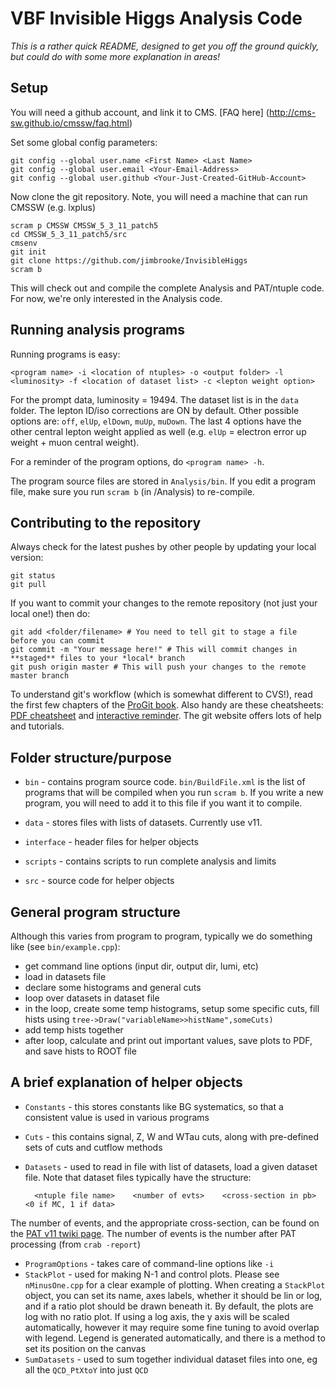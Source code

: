 # VBF Invisible Higgs Analysis Code

*This is a rather quick README, designed to get you off the ground quickly, but could do with some more explanation in areas!*

## Setup

You will need a github account, and link it to CMS. [FAQ here] (http://cms-sw.github.io/cmssw/faq.html)

Set some global config parameters:

    git config --global user.name <First Name> <Last Name>
    git config --global user.email <Your-Email-Address>
    git config --global user.github <Your-Just-Created-GitHub-Account>

Now clone the git repository. Note, you will need a machine that can run CMSSW (e.g. lxplus)

    scram p CMSSW CMSSW_5_3_11_patch5
    cd CMSSW_5_3_11_patch5/src
    cmsenv
    git init
    git clone https://github.com/jimbrooke/InvisibleHiggs
    scram b

This will check out and compile the complete Analysis and PAT/ntuple code. For now, we're only interested in the Analysis code.

## Running analysis programs

Running programs is easy:

    <program name> -i <location of ntuples> -o <output folder> -l <luminosity> -f <location of dataset list> -c <lepton weight option>

For the prompt data, luminosity = 19494. The dataset list is in the `data` folder. The lepton ID/iso corrections are ON by default. Other possible options are: `off`, `elUp`, `elDown`, `muUp`, `muDown`. The last 4 options have the other central lepton weight applied as well (e.g. `elUp` = electron error up weight + muon central weight).

For a reminder of the program options, do `<program name> -h`.

The program source files are stored in `Analysis/bin`. If you edit a program file, make sure you run `scram b` (in /Analysis) to re-compile.

## Contributing to the repository

Always check for the latest pushes by other people by updating your local version:
    
    git status
    git pull

If you want to commit your changes to the remote repository (not just your local one!) then do:
    
    git add <folder/filename> # You need to tell git to stage a file before you can commit
    git commit -m "Your message here!" # This will commit changes in **staged** files to your *local* branch
    git push origin master # This will push your changes to the remote master branch

To understand git's workflow (which is somewhat different to CVS!), read the first few chapters of the [ProGit book](http://git-scm.com/book). Also handy are these cheatsheets: [PDF cheatsheet](https://na1.salesforce.com/help/doc/en/salesforce_git_developer_cheatsheet.pdf) and [interactive reminder](http://ndpsoftware.com/git-cheatsheet.html). The git website offers lots of help and tutorials.

## Folder structure/purpose

* `bin` - contains program source code. `bin/BuildFile.xml` is the list of programs that will be compiled when you run `scram b`. If you write a new program, you will need to add it to this file if you want it to compile.

* `data` - stores files with lists of datasets. Currently use v11.

* `interface` - header files for helper objects

* `scripts` - contains scripts to run complete analysis and limits

* `src` - source code for helper objects

## General program structure

Although this varies from program to program, typically we do something like (see `bin/example.cpp`):

- get command line options (input dir, output dir, lumi, etc)
- load in datasets file
- declare some histograms and general cuts 
- loop over datasets in dataset file
- in the loop, create some temp histograms, setup some specific cuts, fill hists using `tree->Draw("variableName>>histName",someCuts)`
- add temp hists together
- after loop, calculate and print out important values, save plots to PDF, and save hists to ROOT file

## A brief explanation of helper objects

* `Constants` - this stores constants like BG systematics, so that a consistent value is used in various programs
* `Cuts` - this contains signal, Z, W and WTau cuts, along with pre-defined sets of cuts and cutflow methods
* `Datasets` - used to read in file with list of datasets, load a given dataset file. Note that dataset files typically have the structure:


        <ntuple file name>    <number of evts>    <cross-section in pb>    <0 if MC, 1 if data>


 The number of events, and the appropriate cross-section, can be found on the [PAT v11 twiki page](https://twiki.cern.ch/twiki/bin/viewauth/CMS/InvHiggsPATv11). The number of events is the number after PAT processing (from `crab -report`)

* `ProgramOptions` - takes care of command-line options like `-i`
* `StackPlot` - used for making N-1 and control plots. Please see `nMinusOne.cpp` for a clear example of plotting. When creating a `StackPlot` object, you can set its name, axes labels, whether it should be lin or log, and if a ratio plot should be drawn beneath it. By default, the plots are log with no ratio plot. If using a log axis, the y axis will be scaled automatically, however it may require some fine tuning to avoid overlap with legend. Legend is generated automatically, and there is a method to set its position on the canvas
* `SumDatasets` - used to sum together individual dataset files into one, eg all the `QCD_PtXtoY` into just `QCD` 
